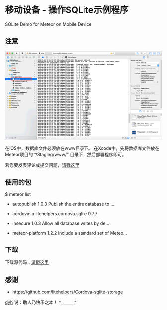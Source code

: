 # 移动设备 - 操作SQLite示例程序 

SQLite Demo for Meteor on Mobile Device

## 注意

![image](screenshot1.png)

在iOS中，数据库文件必须放在www目录下。
在Xcode中，先将数据库文件放在Meteor项目的 “/Staging/www/” 目录下，然后部署程序即可。

若您要发表评论或提交问题，[请戳这里](https://github.com/MeteorChina/MeteorDemo/issues)

## 使用的包

$ meteor list

- autopublish                            1.0.3  Publish the entire database to ...

- cordova:io.litehelpers.cordova.sqlite  0.7.7

- insecure                               1.0.3  Allow all database writes by de...

- meteor-platform                        1.2.2  Include a standard set of Meteo...


## 下载

下载源代码：[请戳这里](https://github.com/MeteorChina/MeteorDemo/archive/master.zip)


## 感谢

- https://github.com/litehelpers/Cordova-sqlite-storage


[dyh](https://github.com/dyh) 说：助人乃快乐之本！  ^_______^
